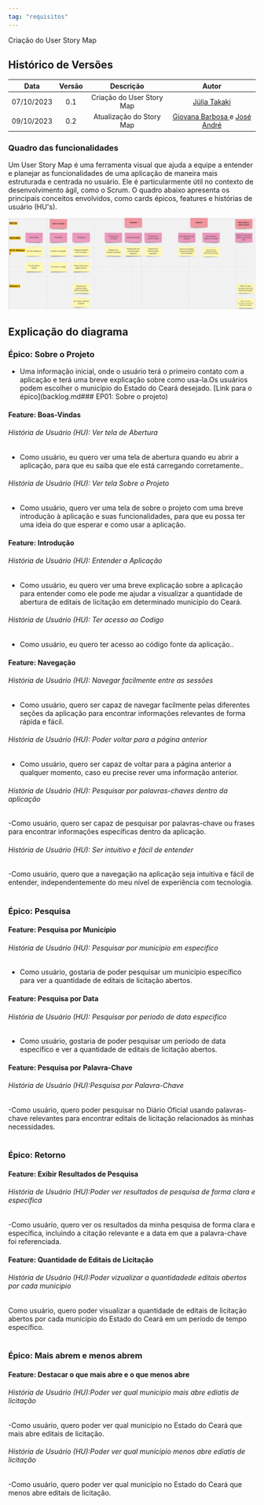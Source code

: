 ```yaml
---
tag: "requisitos"
---
```

Criação do User Story Map

## Histórico de Versões

| Data       | Versão | Descrição                                 | Autor             |
| :--------: | :----: | :----------:                              | :----------------------: |
| 07/10/2023 |  0.1   | Criação do User Story Map             | [Júlia Takaki](https://github.com/juliatakaki) |
| 09/10/2023 |  0.2   | Atualização do Story Map              | [Giovana Barbosa ](https://github.com/gio221) e  [José André](https://github.com/joseandre25) |


### Quadro das funcionalidades
Um User Story Map é uma ferramenta visual que ajuda a equipe a entender e planejar as funcionalidades de uma aplicação de maneira mais estruturada e centrada no usuário. Ele é particularmente útil no contexto de desenvolvimento ágil, como o Scrum. O quadro abaixo apresenta os principais conceitos envolvidos, como cards épicos, features e histórias de usuário (HU's).

![](../assets/StoryMap.png)

## Explicação do diagrama

### Épico: Sobre o Projeto
- Uma informação inicial, onde o usuário terá o primeiro contato com a aplicação e terá uma breve explicação sobre como usa-la.Os usuários podem escolher o município do Estado do Ceará desejado.
[Link para o épico](backlog.md### EP01: Sobre o projeto)

#### Feature: Boas-Vindas

###### História de Usuário (HU): Ver tela de Abertura
- Como usuário, eu quero ver uma tela de abertura quando eu abrir a aplicação, para que eu saiba que ele está carregando corretamente..

###### História de Usuário (HU): Ver tela Sobre o Projeto
- Como usuário, quero ver uma tela de sobre o projeto com uma breve introdução à aplicação e suas funcionalidades, para que eu possa ter uma ideia do que esperar e como usar a aplicação.

#### Feature: Introdução

###### História de Usuário (HU): Entender a Aplicação
- Como usuário, eu quero ver uma breve explicação sobre a aplicação para entender como ele pode me ajudar a visualizar a quantidade de abertura de editais de licitação em determinado município do Ceará.

###### História de Usuário (HU): Ter acesso ao Codigo
- Como usuário, eu quero ter acesso ao código fonte da aplicação..

#### Feature: Navegação

###### História de Usuário (HU): Navegar facilmente entre as sessões
- Como usuário, quero ser capaz de navegar facilmente pelas diferentes seções da aplicação para encontrar informações relevantes de forma rápida e fácil.

###### História de Usuário (HU): Poder voltar para a página anterior
- Como usuário, quero ser capaz de voltar para a página anterior a qualquer momento, caso eu precise rever uma informação anterior.

###### História de Usuário (HU): Pesquisar por palavras-chaves dentro da aplicação
-Como usuário, quero ser capaz de pesquisar por palavras-chave ou frases para encontrar informações específicas dentro da aplicação.

###### História de Usuário (HU): Ser intuitivo e fácil de entender 
-Como usuário, quero que a navegação na aplicação seja intuitiva e fácil de entender, independentemente do meu nível de experiência com tecnologia.

#
### Épico: Pesquisa

#### Feature: Pesquisa por Município

###### História de Usuário (HU): Pesquisar por municipio em especifico
- Como usuário, gostaria de poder pesquisar um município específico para ver a quantidade de editais de licitação abertos.

#### Feature:  Pesquisa por Data

###### História de Usuário (HU): Pesquisar por periodo de data especifico
- Como usuário, gostaria de poder pesquisar um período de data específico e ver a quantidade de editais de licitação abertos.

#### Feature: Pesquisa por Palavra-Chave

###### História de Usuário (HU):Pesquisa por Palavra-Chave
-Como usuário, quero poder pesquisar no Diário Oficial usando palavras-chave relevantes para encontrar editais de licitação relacionados às minhas necessidades.


#
### Épico: Retorno 

#### Feature: Exibir Resultados de Pesquisa

###### História de Usuário (HU):Poder ver resultados de pesquisa de forma clara e especifica
-Como usuário, quero ver os resultados da minha pesquisa de forma clara e específica, incluindo a citação relevante e a data em que a palavra-chave foi referenciada.

#### Feature: Quantidade de Editais de Licitação

###### História de Usuário (HU):Poder vizualizar a quantidadede editais abertos por cada municipio
Como usuário, quero poder visualizar a quantidade de editais de licitação abertos por cada município do Estado do Ceará em um período de tempo específico.


#
### Épico: Mais abrem e menos abrem

#### Feature: Destacar o que mais abre e o que menos abre

###### História de Usuário (HU):Poder ver qual municipio mais abre ediatis de licitação
-Como usuário, quero poder ver qual município no Estado do Ceará que mais abre editais de licitação.

###### História de Usuário (HU):Poder ver qual municipio menos abre ediatis de licitação
-Como usuário, quero poder ver qual município no Estado do Ceará que menos abre editais de licitação.
